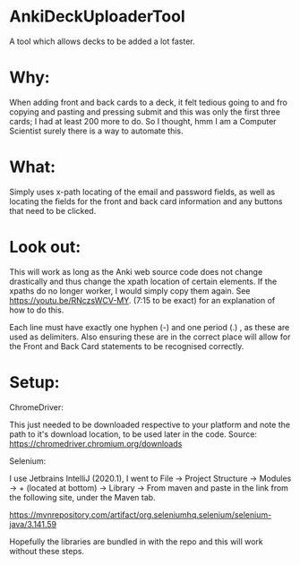 # AnkiDeckUploaderTool
A tool which allows decks to be added a lot faster.

# Why:
When adding front and back cards to a deck, it felt tedious going to and fro copying and pasting and pressing submit and this was only the first three cards; I had at least 200 more to do. So I thought, hmm I am a Computer Scientist surely there is a way to automate this.

# What:
Simply uses x-path locating of the email and password fields, as well as locating the fields for the front and back card information and any buttons that need to be clicked.

# Look out:
This will work as long as the Anki web source code does not change drastically and thus change the xpath location of certain elements. If the xpaths do no longer worker, I would simply copy them again. See https://youtu.be/RNczsWCV-MY. (7:15 to be exact) for an explanation of how to do this.

Each line must have exactly one hyphen (-) and one period (.) , as these are used as delimiters. Also ensuring these are in the correct place will allow for the Front and Back Card statements to be recognised correctly.

# Setup:

ChromeDriver: 

This just needed to be downloaded respective to your platform and note the path to it's download location, to be used later in the code.
Source: https://chromedriver.chromium.org/downloads


Selenium:

I use Jetbrains IntelliJ (2020.1), I went to File -> Project Structure -> Modules -> + (located at bottom) -> Library -> From maven
and paste in the link from the following site, under the Maven tab.

https://mvnrepository.com/artifact/org.seleniumhq.selenium/selenium-java/3.141.59

Hopefully the libraries are bundled in with the repo and this will work without these steps. 
